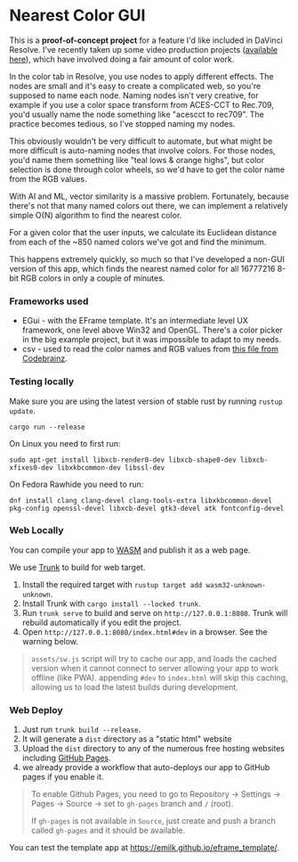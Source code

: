 # Nearest Color GUI

This is a **proof-of-concept project** for a feature I'd like included in DaVinci Resolve. I've recently taken up some video
production projects ([available here]()), which have involved doing a fair amount of color work.

In the color tab in Resolve, you use nodes to apply different effects. The nodes are small and it's easy to create a complicated
web, so you're supposed to name each node. Naming nodes isn't very creative, for example if you use a color space transform
from ACES-CCT to Rec.709, you'd usually name the node something like "acescct to rec709". The practice becomes tedious,
so I've stopped naming my nodes.

This obviously wouldn't be very difficult to automate, but what might be more difficult is auto-naming nodes that involve
colors. For those nodes, you'd name them something like "teal lows & orange highs", but color selection is done through
color wheels, so we'd have to get the color name from the RGB values.

With AI and ML, vector similarity is a massive problem. Fortunately, because there's not that many named colors out there,
we can implement a relatively simple O(N) algorithm to find the nearest color.

For a given color that the user inputs, we calculate its Euclidean distance from each of the ~850 named colors we've got and
find the minimum.

This happens extremely quickly, so much so that I've developed a non-GUI version of this app, which finds the nearest named
color for all 16777216 8-bit RGB colors in only a couple of minutes.

### Frameworks used

* EGui - with the EFrame template. It's an intermediate level UX framework, one level above Win32 and OpenGL. There's a color picker in the big example project, but it was impossible to adapt to my needs.
* csv - used to read the color names and RGB values from [this file from Codebrainz](https://github.com/codebrainz/color-names/blob/master/output/colors.csv).

### Testing locally

Make sure you are using the latest version of stable rust by running `rustup update`.

`cargo run --release`

On Linux you need to first run:

`sudo apt-get install libxcb-render0-dev libxcb-shape0-dev libxcb-xfixes0-dev libxkbcommon-dev libssl-dev`

On Fedora Rawhide you need to run:

`dnf install clang clang-devel clang-tools-extra libxkbcommon-devel pkg-config openssl-devel libxcb-devel gtk3-devel atk fontconfig-devel`

### Web Locally

You can compile your app to [WASM](https://en.wikipedia.org/wiki/WebAssembly) and publish it as a web page.

We use [Trunk](https://trunkrs.dev/) to build for web target.
1. Install the required target with `rustup target add wasm32-unknown-unknown`.
2. Install Trunk with `cargo install --locked trunk`.
3. Run `trunk serve` to build and serve on `http://127.0.0.1:8080`. Trunk will rebuild automatically if you edit the project.
4. Open `http://127.0.0.1:8080/index.html#dev` in a browser. See the warning below.

> `assets/sw.js` script will try to cache our app, and loads the cached version when it cannot connect to server allowing your app to work offline (like PWA).
> appending `#dev` to `index.html` will skip this caching, allowing us to load the latest builds during development.

### Web Deploy
1. Just run `trunk build --release`.
2. It will generate a `dist` directory as a "static html" website
3. Upload the `dist` directory to any of the numerous free hosting websites including [GitHub Pages](https://docs.github.com/en/free-pro-team@latest/github/working-with-github-pages/configuring-a-publishing-source-for-your-github-pages-site).
4. we already provide a workflow that auto-deploys our app to GitHub pages if you enable it.
> To enable Github Pages, you need to go to Repository -> Settings -> Pages -> Source -> set to `gh-pages` branch and `/` (root).
>
> If `gh-pages` is not available in `Source`, just create and push a branch called `gh-pages` and it should be available.

You can test the template app at <https://emilk.github.io/eframe_template/>.